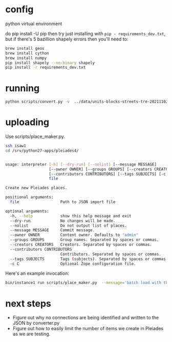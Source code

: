 # config

python virtual environment

do pip install -U pip then
try just installing with `pip - requirements_dev.txt`, but if there's 5 bazillion shapely errors then you'll need to:

```bash
brew install geos
brew install cython
brew install numpy
pip install shapely --no-binary shapely
pip install -r requirements_dev.txt
```

# running

```bash
python scripts/convert.py -v  ../data/units-blocks-streets-tre-20211102.csv ~/scratch/foo.json
```

# uploading

Use scripts/place_maker.py.

```bash
ssh isaw1
cd /srv/python27-apps/pleiades4/


usage: interpreter [-h] [--dry-run] [--nolist] [--message MESSAGE]
                   [--owner OWNER] [--groups GROUPS] [--creators CREATORS]
                   [--contributors CONTRIBUTORS] [--tags SUBJECTS] [-c C]
                   file

Create new Pleiades places.

positional arguments:
  file                  Path to JSON import file

optional arguments:
  -h, --help            show this help message and exit
  --dry-run             No changes will be made.
  --nolist              Do not output list of places.
  --message MESSAGE     Commit message.
  --owner OWNER         Content owner. Defaults to "admin"
  --groups GROUPS       Group names. Separated by spaces or commas.
  --creators CREATORS   Creators. Separated by spaces or commas.
  --contributors CONTRIBUTORS
                        Contributors. Separated by spaces or commas.
  --tags SUBJECTS       Tags (subjects). Separated by spaces or commas.
  -c C                  Optional Zope configuration file.
```

Here's an example invocation:

```bash
bin/instance1 run scripts/place_maker.py  --message='batch load with the place_maker script by thomase' --owner=achen --creators=achen --contributors=kcl,thomase,jbecker --tags='YDEA project' /home/thomase/update3.24-Dura-organizational-units-blocks-streets-converted.json
```

# next steps

- Figure out why no connections are being identified and written to the JSON by converter.py
- Figure out how to easily limit the number of items we create in Pleiades as we are testing.

